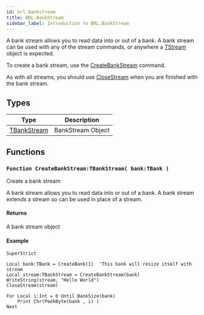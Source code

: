 ```yaml
---
id: brl.bankstream
title: BRL.BankStream
sidebar_label: Introduction to BRL.BankStream
---
```



A bank stream allows you to read data into or out of a bank. A bank stream can be used with
any of the stream commands, or anywhere a [TStream](../../brl/brl.stream/tstream) object is expected.

To create a bank stream, use the [CreateBankStream](../../brl/brl.bankstream/#function-createbankstreamtbankstream-banktbank-) command.

As with all streams, you should use [CloseStream](../../brl/brl.stream/#function-closestream-streamtstream-) when you are finished with the bank stream.


## Types
| Type | Description |
|---|---|
| [TBankStream](../../brl/brl.bankstream/tbankstream) | BankStream Object |

## Functions

### `Function CreateBankStream:TBankStream( bank:TBank )`

Create a bank stream


A bank stream allows you to read data into or out of a bank. A bank stream extends a stream so
can be used in place of a stream.


#### Returns
A bank stream object


#### Example
```blitzmax
SuperStrict

Local bank:TBank = CreateBank(1)  'This bank will resize itself with stream
Local stream:TBankStream = CreateBankStream(bank)
WriteString(stream, "Hello World")
CloseStream(stream)

For Local i:Int = 0 Until BankSize(bank)
	Print Chr(PeekByte(bank , i) )
Next
```
<br/>

